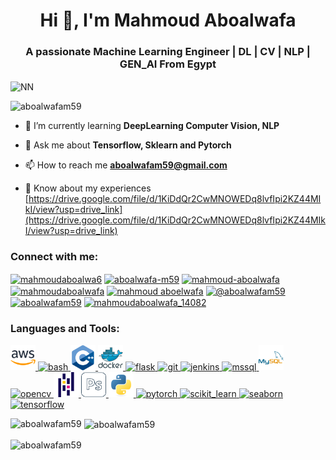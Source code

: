 <h1 align="center">Hi 👋, I'm Mahmoud Aboalwafa</h1>
<h3 align="center">A passionate Machine Learning Engineer | DL | CV | NLP | GEN_AI From Egypt</h3>
<img align="center" alt="NN" width="1000" height="350" src="https://i.pinimg.com/originals/b5/d3/69/b5d3692a872936d05a3d770e5327c6ec.gif">

<p align="left"> <img src="https://komarev.com/ghpvc/?username=aboalwafam59&label=Profile%20views&color=0e75b6&style=flat" alt="aboalwafam59" /> </p>

- 🌱 I’m currently learning **DeepLearning Computer Vision, NLP**

- 💬 Ask me about **Tensorflow, Sklearn and Pytorch**

- 📫 How to reach me **aboalwafam59@gmail.com**

- 📄 Know about my experiences [https://drive.google.com/file/d/1KiDdQr2CwMNOWEDq8lvfIpi2KZ44MIkI/view?usp=drive_link](https://drive.google.com/file/d/1KiDdQr2CwMNOWEDq8lvfIpi2KZ44MIkI/view?usp=drive_link)

<h3 align="left">Connect with me:</h3>
<p align="left">
<a href="https://twitter.com/mahmoudaboalwa6" target="blank"><img align="center" src="https://raw.githubusercontent.com/rahuldkjain/github-profile-readme-generator/master/src/images/icons/Social/twitter.svg" alt="mahmoudaboalwa6" height="30" width="40" /></a>
<a href="https://linkedin.com/in/aboalwafa-m59" target="blank"><img align="center" src="https://raw.githubusercontent.com/rahuldkjain/github-profile-readme-generator/master/src/images/icons/Social/linked-in-alt.svg" alt="aboalwafa-m59" height="30" width="40" /></a>
<a href="https://stackoverflow.com/users/17404967/mahmoud-aboalwafa" target="blank"><img align="center" src="https://raw.githubusercontent.com/rahuldkjain/github-profile-readme-generator/master/src/images/icons/Social/stack-overflow.svg" alt="mahmoud-aboalwafa" height="30" width="40" /></a>
<a href="https://kaggle.com/mahmoudaboalwafa" target="blank"><img align="center" src="https://raw.githubusercontent.com/rahuldkjain/github-profile-readme-generator/master/src/images/icons/Social/kaggle.svg" alt="mahmoudaboalwafa" height="30" width="40" /></a>
<a href="https://www.facebook.com/profile.php?id=100010177501374" target="blank"><img align="center" src="https://raw.githubusercontent.com/rahuldkjain/github-profile-readme-generator/master/src/images/icons/Social/facebook.svg" alt="mahmoud aboelwafa" height="30" width="40" /></a>
<a href="https://www.hackerrank.com/profile/aboalwafam59" target="blank"><img align="center" src="https://raw.githubusercontent.com/rahuldkjain/github-profile-readme-generator/master/src/images/icons/Social/hackerrank.svg" alt="@aboalwafam59" height="30" width="40" /></a>
<a href="https://www.leetcode.com/aboalwafam59" target="blank"><img align="center" src="https://raw.githubusercontent.com/rahuldkjain/github-profile-readme-generator/master/src/images/icons/Social/leet-code.svg" alt="aboalwafam59" height="30" width="40" /></a>
<a href="https://discord.gg/mahmoudaboalwafa_14082" target="blank"><img align="center" src="https://raw.githubusercontent.com/rahuldkjain/github-profile-readme-generator/master/src/images/icons/Social/discord.svg" alt="mahmoudaboalwafa_14082" height="30" width="40" /></a>
</p>

<h3 align="left">Languages and Tools:</h3>
<p align="left"> <a href="https://aws.amazon.com" target="_blank" rel="noreferrer"> <img src="https://raw.githubusercontent.com/devicons/devicon/master/icons/amazonwebservices/amazonwebservices-original-wordmark.svg" alt="aws" width="40" height="40"/> </a> <a href="https://www.gnu.org/software/bash/" target="_blank" rel="noreferrer"> <img src="https://www.vectorlogo.zone/logos/gnu_bash/gnu_bash-icon.svg" alt="bash" width="40" height="40"/> </a> <a href="https://www.w3schools.com/cpp/" target="_blank" rel="noreferrer"> <img src="https://raw.githubusercontent.com/devicons/devicon/master/icons/cplusplus/cplusplus-original.svg" alt="cplusplus" width="40" height="40"/> </a> <a href="https://www.docker.com/" target="_blank" rel="noreferrer"> <img src="https://raw.githubusercontent.com/devicons/devicon/master/icons/docker/docker-original-wordmark.svg" alt="docker" width="40" height="40"/> </a> <a href="https://flask.palletsprojects.com/" target="_blank" rel="noreferrer"> <img src="https://www.vectorlogo.zone/logos/pocoo_flask/pocoo_flask-icon.svg" alt="flask" width="40" height="40"/> </a> <a href="https://git-scm.com/" target="_blank" rel="noreferrer"> <img src="https://www.vectorlogo.zone/logos/git-scm/git-scm-icon.svg" alt="git" width="40" height="40"/> </a> <a href="https://www.jenkins.io" target="_blank" rel="noreferrer"> <img src="https://www.vectorlogo.zone/logos/jenkins/jenkins-icon.svg" alt="jenkins" width="40" height="40"/> </a> <a href="https://www.microsoft.com/en-us/sql-server" target="_blank" rel="noreferrer"> <img src="https://www.svgrepo.com/show/303229/microsoft-sql-server-logo.svg" alt="mssql" width="40" height="40"/> </a> <a href="https://www.mysql.com/" target="_blank" rel="noreferrer"> <img src="https://raw.githubusercontent.com/devicons/devicon/master/icons/mysql/mysql-original-wordmark.svg" alt="mysql" width="40" height="40"/> </a> <a href="https://opencv.org/" target="_blank" rel="noreferrer"> <img src="https://www.vectorlogo.zone/logos/opencv/opencv-icon.svg" alt="opencv" width="40" height="40"/> </a> <a href="https://pandas.pydata.org/" target="_blank" rel="noreferrer"> <img src="https://raw.githubusercontent.com/devicons/devicon/2ae2a900d2f041da66e950e4d48052658d850630/icons/pandas/pandas-original.svg" alt="pandas" width="40" height="40"/> </a> <a href="https://www.photoshop.com/en" target="_blank" rel="noreferrer"> <img src="https://raw.githubusercontent.com/devicons/devicon/master/icons/photoshop/photoshop-line.svg" alt="photoshop" width="40" height="40"/> </a> <a href="https://www.python.org" target="_blank" rel="noreferrer"> <img src="https://raw.githubusercontent.com/devicons/devicon/master/icons/python/python-original.svg" alt="python" width="40" height="40"/> </a> <a href="https://pytorch.org/" target="_blank" rel="noreferrer"> <img src="https://www.vectorlogo.zone/logos/pytorch/pytorch-icon.svg" alt="pytorch" width="40" height="40"/> </a> <a href="https://scikit-learn.org/" target="_blank" rel="noreferrer"> <img src="https://upload.wikimedia.org/wikipedia/commons/0/05/Scikit_learn_logo_small.svg" alt="scikit_learn" width="40" height="40"/> </a> <a href="https://seaborn.pydata.org/" target="_blank" rel="noreferrer"> <img src="https://seaborn.pydata.org/_images/logo-mark-lightbg.svg" alt="seaborn" width="40" height="40"/> </a> <a href="https://www.tensorflow.org" target="_blank" rel="noreferrer"> <img src="https://www.vectorlogo.zone/logos/tensorflow/tensorflow-icon.svg" alt="tensorflow" width="40" height="40"/> </a> </p>

<p><img align="left" src="https://github-readme-stats.vercel.app/api/top-langs?username=aboalwafam59&show_icons=true&locale=en&layout=compact" alt="aboalwafam59" /></p>

<p>&nbsp;<img align="center" src="https://github-readme-stats.vercel.app/api?username=aboalwafam59&show_icons=true&locale=en" alt="aboalwafam59" /></p>

<p><img align="center" src="https://github-readme-streak-stats.herokuapp.com/?user=aboalwafam59&" alt="aboalwafam59" /></p>
